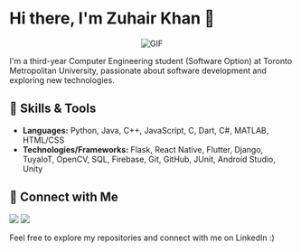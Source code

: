<!-- Title -->
# Hi there, I'm Zuhair Khan 👋

<div style="display: flex; justify-content: center; align-items: center;">
  <img src="https://i.pinimg.com/originals/65/59/e2/6559e2ac3b6c010eaddec54b45c1933d.gif" alt="GIF">
</div>

<!-- Introduction -->
I'm a third-year Computer Engineering student (Software Option) at Toronto Metropolitan University, passionate about software development and exploring new technologies.

<!-- Skills -->
## 🔧 Skills & Tools
- **Languages:** Python, Java, C++, JavaScript, C, Dart, C#, MATLAB, HTML/CSS
- **Technologies/Frameworks:** Flask, React Native, Flutter, Django, TuyaIoT, OpenCV, SQL, Firebase, Git, GitHub, JUnit, Android Studio, Unity

<!-- Connect with me -->
## 🤝 Connect with Me
[![](https://img.shields.io/badge/LinkedIn-Zuhair%20Khan-blue?style=flat-square&logo=linkedin)](https://www.linkedin.com/in/zuhairhkhan/)
[![](https://img.shields.io/badge/Website-zuhairhk.ca-34D399?style=flat-square)](https://zuhairhk.ca)

<!-- Footer -->
Feel free to explore my repositories and connect with me on LinkedIn :)

